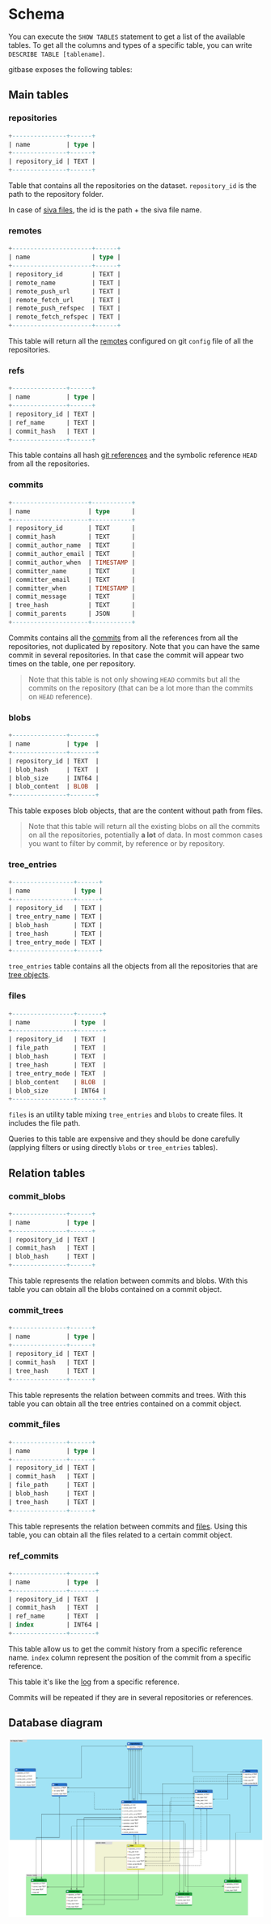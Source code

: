 # Schema

You can execute the `SHOW TABLES` statement to get a list of the available tables.
To get all the columns and types of a specific table, you can write `DESCRIBE TABLE [tablename]`.

gitbase exposes the following tables:

## Main tables

### repositories
``` sql
+---------------+------+
| name          | type |
+---------------+------+
| repository_id | TEXT |
+---------------+------+
```

Table that contains all the repositories on the dataset. `repository_id` is the path to the repository folder.

In case of [siva files](https://github.com/src-d/go-siva/), the id is the path + the siva file name.

### remotes
``` sql
+----------------------+------+
| name                 | type |
+----------------------+------+
| repository_id        | TEXT |
| remote_name          | TEXT |
| remote_push_url      | TEXT |
| remote_fetch_url     | TEXT |
| remote_push_refspec  | TEXT |
| remote_fetch_refspec | TEXT |
+----------------------+------+
```

This table will return all the [remotes](https://git-scm.com/book/en/v2/Git-Basics-Working-with-Remotes) configured on git `config` file of all the repositories.

### refs
``` sql
+---------------+------+
| name          | type |
+---------------+------+
| repository_id | TEXT |
| ref_name      | TEXT |
| commit_hash   | TEXT |
+---------------+------+
```
This table contains all hash [git references](https://git-scm.com/book/en/v2/Git-Internals-Git-References) and the symbolic reference `HEAD` from all the repositories.

### commits
``` sql
+---------------------+-----------+
| name                | type      |
+---------------------+-----------+
| repository_id       | TEXT      |
| commit_hash         | TEXT      |
| commit_author_name  | TEXT      |
| commit_author_email | TEXT      |
| commit_author_when  | TIMESTAMP |
| committer_name      | TEXT      |
| committer_email     | TEXT      |
| committer_when      | TIMESTAMP |
| commit_message      | TEXT      |
| tree_hash           | TEXT      |
| commit_parents      | JSON      |
+---------------------+-----------+
```

Commits contains all the [commits](https://git-scm.com/book/en/v2/Git-Internals-Git-Objects#_git_commit_objects) from all the references from all the repositories, not duplicated by repository. Note that you can have the same commit in several repositories. In that case the commit will appear two times on the table, one per repository.

> Note that this table is not only showing `HEAD` commits but all the commits on the repository (that can be a lot more than the commits on `HEAD` reference).

### blobs
```sql
+---------------+-------+
| name          | type  |
+---------------+-------+
| repository_id | TEXT  |
| blob_hash     | TEXT  |
| blob_size     | INT64 |
| blob_content  | BLOB  |
+---------------+-------+
```

This table exposes blob objects, that are the content without path from files.

> Note that this table will return all the existing blobs on all the commits on all the repositories, potentially **a lot** of data. In most common cases you want to filter by commit, by reference or by repository.

### tree_entries
```sql
+-----------------+------+
| name            | type |
+-----------------+------+
| repository_id   | TEXT |
| tree_entry_name | TEXT |
| blob_hash       | TEXT |
| tree_hash       | TEXT |
| tree_entry_mode | TEXT |
+-----------------+------+
```

`tree_entries` table contains all the objects from all the repositories that are [tree objects](https://git-scm.com/book/en/v2/Git-Internals-Git-Objects#_git_commit_objects).


### files
```sql
+-----------------+-------+
| name            | type  |
+-----------------+-------+
| repository_id   | TEXT  |
| file_path       | TEXT  |
| blob_hash       | TEXT  |
| tree_hash       | TEXT  |
| tree_entry_mode | TEXT  |
| blob_content    | BLOB  |
| blob_size       | INT64 |
+-----------------+-------+
```

`files` is an utility table mixing `tree_entries` and `blobs` to create files. It includes the file path.

Queries to this table are expensive and they should be done carefully (applying filters or using directly `blobs` or `tree_entries` tables).

## Relation tables

### commit_blobs
```sql
+---------------+------+
| name          | type |
+---------------+------+
| repository_id | TEXT |
| commit_hash   | TEXT |
| blob_hash     | TEXT |
+---------------+------+
```

This table represents the relation between commits and blobs. With this table you can obtain all the blobs contained on a commit object.

### commit_trees
```sql
+---------------+------+
| name          | type |
+---------------+------+
| repository_id | TEXT |
| commit_hash   | TEXT |
| tree_hash     | TEXT |
+---------------+------+
```

This table represents the relation between commits and trees. With this table you can obtain all the tree entries contained on a commit object.

### commit_files
```sql
+---------------+------+
| name          | type |
+---------------+------+
| repository_id | TEXT |
| commit_hash   | TEXT |
| file_path     | TEXT |
| blob_hash     | TEXT |
| tree_hash     | TEXT |
+---------------+------+
```

This table represents the relation between commits and [files](#files). Using this table, you can obtain all the files related to a certain commit object.

### ref_commits
```sql
+---------------+-------+
| name          | type  |
+---------------+-------+
| repository_id | TEXT  |
| commit_hash   | TEXT  |
| ref_name      | TEXT  |
| index         | INT64 |
+---------------+-------+
```

This table allow us to get the commit history from a specific reference name. `index` column represent the position of the commit from a specific reference.

This table it's like the [log](https://git-scm.com/docs/git-log) from a specific reference.

Commits will be repeated if they are in several repositories or references.

## Database diagram
<!--

Diagram generated with MySQL Workbench. Edit the model in docs/assets/gitbase_model.mwb to generate a new diagram in case it needs some changes.

 -->

![gitbase schema](/docs/assets/gitbase-db-diagram.png)
